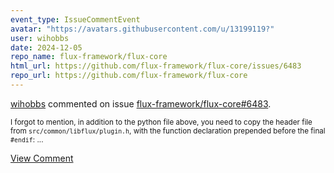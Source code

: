 ```yaml
---
event_type: IssueCommentEvent
avatar: "https://avatars.githubusercontent.com/u/13199119?"
user: wihobbs
date: 2024-12-05
repo_name: flux-framework/flux-core
html_url: https://github.com/flux-framework/flux-core/issues/6483
repo_url: https://github.com/flux-framework/flux-core
---
```


<a href='https://github.com/wihobbs' target='_blank'>wihobbs</a> commented on issue <a href='https://github.com/flux-framework/flux-core/issues/6483' target='_blank'>flux-framework/flux-core#6483</a>.

<small>I forgot to mention, in addition to the python file above, you need to copy the header file from `src/common/libflux/plugin.h`, with the function declaration prepended before the final `#endif`:...</small>

<a href='https://github.com/flux-framework/flux-core/issues/6483' target='_blank'>View Comment</a>